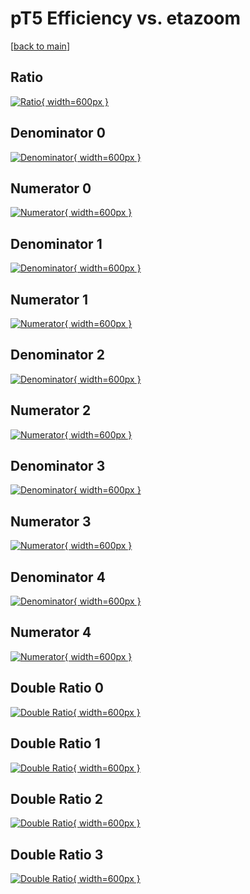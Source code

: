 # pT5 Efficiency vs. etazoom

[[back to main](./)]



## Ratio

[![Ratio](../mtv/var/pT5_loweta_13_1_eff_etazoom.png){ width=600px }](../mtv/var/pT5_loweta_13_1_eff_etazoom.pdf)

## Denominator 0

[![Denominator](../mtv/den/pT5_loweta_13_1_eff_etazoom_den0.png){ width=600px }](../mtv/den/pT5_loweta_13_1_eff_etazoom_den0.pdf)

## Numerator 0

[![Numerator](../mtv/num/pT5_loweta_13_1_eff_etazoom_num0.png){ width=600px }](../mtv/num/pT5_loweta_13_1_eff_etazoom_num0.pdf)

## Denominator 1

[![Denominator](../mtv/den/pT5_loweta_13_1_eff_etazoom_den1.png){ width=600px }](../mtv/den/pT5_loweta_13_1_eff_etazoom_den1.pdf)

## Numerator 1

[![Numerator](../mtv/num/pT5_loweta_13_1_eff_etazoom_num1.png){ width=600px }](../mtv/num/pT5_loweta_13_1_eff_etazoom_num1.pdf)

## Denominator 2

[![Denominator](../mtv/den/pT5_loweta_13_1_eff_etazoom_den2.png){ width=600px }](../mtv/den/pT5_loweta_13_1_eff_etazoom_den2.pdf)

## Numerator 2

[![Numerator](../mtv/num/pT5_loweta_13_1_eff_etazoom_num2.png){ width=600px }](../mtv/num/pT5_loweta_13_1_eff_etazoom_num2.pdf)

## Denominator 3

[![Denominator](../mtv/den/pT5_loweta_13_1_eff_etazoom_den3.png){ width=600px }](../mtv/den/pT5_loweta_13_1_eff_etazoom_den3.pdf)

## Numerator 3

[![Numerator](../mtv/num/pT5_loweta_13_1_eff_etazoom_num3.png){ width=600px }](../mtv/num/pT5_loweta_13_1_eff_etazoom_num3.pdf)

## Denominator 4

[![Denominator](../mtv/den/pT5_loweta_13_1_eff_etazoom_den4.png){ width=600px }](../mtv/den/pT5_loweta_13_1_eff_etazoom_den4.pdf)

## Numerator 4

[![Numerator](../mtv/num/pT5_loweta_13_1_eff_etazoom_num4.png){ width=600px }](../mtv/num/pT5_loweta_13_1_eff_etazoom_num4.pdf)

## Double Ratio 0

[![Double Ratio](../mtv/ratio/pT5_loweta_13_1_eff_etazoom_ratio0.png){ width=600px }](../mtv/ratio/pT5_loweta_13_1_eff_etazoom_ratio0.pdf)

## Double Ratio 1

[![Double Ratio](../mtv/ratio/pT5_loweta_13_1_eff_etazoom_ratio1.png){ width=600px }](../mtv/ratio/pT5_loweta_13_1_eff_etazoom_ratio1.pdf)

## Double Ratio 2

[![Double Ratio](../mtv/ratio/pT5_loweta_13_1_eff_etazoom_ratio2.png){ width=600px }](../mtv/ratio/pT5_loweta_13_1_eff_etazoom_ratio2.pdf)

## Double Ratio 3

[![Double Ratio](../mtv/ratio/pT5_loweta_13_1_eff_etazoom_ratio3.png){ width=600px }](../mtv/ratio/pT5_loweta_13_1_eff_etazoom_ratio3.pdf)

